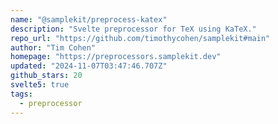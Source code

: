 ```yaml
---
name: "@samplekit/preprocess-katex"
description: "Svelte preprocessor for TeX using KaTeX."
repo_url: "https://github.com/timothycohen/samplekit#main"
author: "Tim Cohen"
homepage: "https://preprocessors.samplekit.dev"
updated: "2024-11-07T03:47:46.707Z"
github_stars: 20
svelte5: true
tags: 
  - preprocessor
---
```

